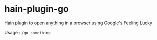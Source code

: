 # hain-plugin-go
Hain plugin to open anything in a browser using Google's Feeling Lucky

Usage : `/go something`
